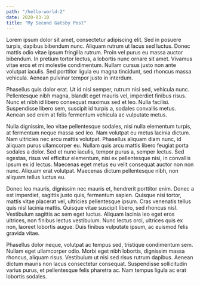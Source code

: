 ```yaml
---
path: "/hello-world-2"
date: 2020-03-10
title: "My Second Gatsby Post"
---
```


Lorem ipsum dolor sit amet, consectetur adipiscing elit. Sed in posuere turpis, dapibus bibendum nunc. Aliquam rutrum ut lacus sed luctus. Donec mattis odio vitae ipsum fringilla rutrum. Proin vel purus eu massa auctor bibendum. In pretium tortor lectus, a lobortis nunc ornare sit amet. Vivamus vitae eros et mi molestie condimentum. Nullam cursus justo non ante volutpat iaculis. Sed porttitor ligula eu magna tincidunt, sed rhoncus massa vehicula. Aenean pulvinar tempor justo in interdum.

Phasellus quis dolor erat. Ut id nisi semper, rutrum nisi sed, vehicula nunc. Pellentesque nibh magna, blandit eget mauris vel, imperdiet finibus risus. Nunc et nibh id libero consequat maximus sed et leo. Nulla facilisi. Suspendisse libero sem, suscipit id turpis a, sodales convallis metus. Aenean sed enim at felis fermentum vehicula ac vulputate metus.

Nulla dignissim, leo vitae pellentesque sodales, nisi nulla elementum turpis, at fermentum neque massa sed leo. Nam volutpat eu metus lacinia dictum. Nam ultricies nec arcu mattis volutpat. Phasellus aliquam diam nunc, id aliquam purus ullamcorper eu. Nullam quis arcu mattis libero feugiat porta sodales a dolor. Sed et nunc iaculis, tempor purus a, semper lectus. Sed egestas, risus vel efficitur elementum, nisi ex pellentesque nisi, in convallis ipsum ex id lectus. Maecenas eget metus eu velit consequat auctor non non nunc. Aliquam erat volutpat. Maecenas dictum pellentesque nibh, non aliquam tellus luctus eu.

Donec leo mauris, dignissim nec mauris et, hendrerit porttitor enim. Donec a est imperdiet, sagittis justo quis, fermentum sapien. Quisque nisi tortor, mattis vitae placerat vel, ultricies pellentesque ipsum. Cras venenatis tellus quis nisl lacinia mattis. Quisque vitae suscipit libero, sed rhoncus nisl. Vestibulum sagittis ac sem eget luctus. Aliquam lacinia leo eget eros ultrices, non finibus lectus vestibulum. Nunc lectus orci, ultrices quis ex non, laoreet lobortis augue. Duis finibus vulputate ipsum, ac euismod felis gravida vitae.

Phasellus dolor neque, volutpat ac tempus sed, tristique condimentum sem. Nullam eget ullamcorper odio. Morbi eget nibh lobortis, dignissim massa rhoncus, aliquam risus. Vestibulum ut nisi sed risus rutrum dapibus. Aenean dictum mauris non lacus consectetur consequat. Suspendisse sollicitudin varius purus, et pellentesque felis pharetra ac. Nam tempus ligula ac erat lobortis sodales.
